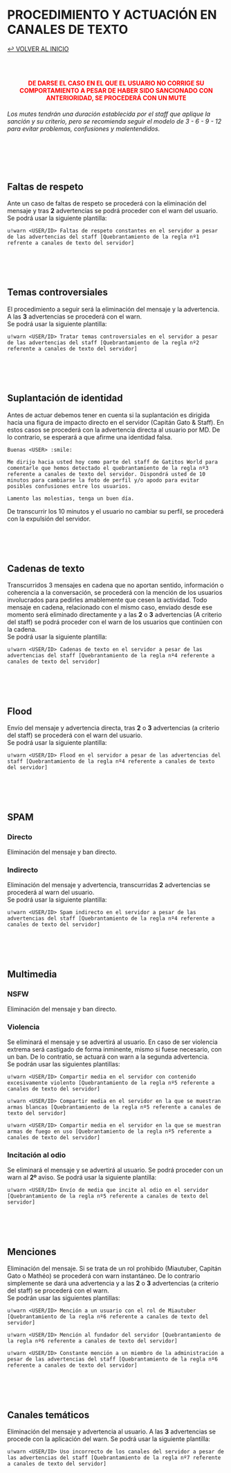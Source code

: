 # PROCEDIMIENTO Y ACTUACIÓN EN CANALES DE TEXTO

[↩️ VOLVER AL INICIO](https://gacarbla.github.io/GW)

<br>
<br>

<p style="color:#ff0000;font-weight:bold;text-align:center;">DE DARSE EL CASO EN EL QUE EL USUARIO NO CORRIGE SU COMPORTAMIENTO A PESAR DE HABER SIDO SANCIONADO CON ANTERIORIDAD, SE PROCEDERÁ CON UN MUTE</p>

###### Los mutes tendrán una duración establecida por el staff que aplique la sanción y su criterio, pero se recomienda seguir el modelo de 3 - 6 - 9 - 12 para evitar problemas, confusiones y malentendidos.
<br>
<br>
<br>

## Faltas de respeto
Ante un caso de faltas de respeto se procederá con la eliminación del mensaje y tras **2** advertencias se podrá proceder con el warn del usuario.
<br>Se podrá usar la siguiente plantilla:
```
u!warn <USER/ID> Faltas de respeto constantes en el servidor a pesar de las advertencias del staff [Quebrantamiento de la regla nº1 refrente a canales de texto del servidor]
```

<br>
<br>
<br>

## Temas controversiales
El procedimiento a seguir será la eliminación del mensaje y la advertencia. A las **3** advertencias se procederá con el warn.<br>
Se podrá usar la siguiente plantilla:
```
u!warn <USER/ID> Tratar temas controversiales en el servidor a pesar de las advertencias del staff [Quebrantamiento de la regla nº2 referente a canales de texto del servidor]
```

<br>
<br>
<br>

## Suplantación de identidad
Antes de actuar debemos tener en cuenta si la suplantación es dirigida hacia una figura de impacto directo en el servidor (Capitán Gato & Staff). En estos casos se procederá con la advertencia directa al usuario por MD. De lo contrario, se esperará a que afirme una identidad falsa.
```
Buenas <USER> :smile:

Me dirijo hacia usted hoy como parte del staff de Gatitos World para comentarle que hemos detectado el quebrantamiento de la regla nº3 referente a canales de texto del servidor. Dispondrá usted de 10 minutos para cambiarse la foto de perfil y/o apodo para evitar posibles confusiones entre los usuarios.

Lamento las molestias, tenga un buen día.
```
De transcurrir los 10 minutos y el usuario no cambiar su perfil, se procederá con la expulsión del servidor.

<br>
<br>
<br>

## Cadenas de texto
Transcurridos 3 mensajes en cadena que no aportan sentido, información o coherencia a la conversación, se procederá con la mención de los usuarios involucrados para pedirles amablemente que cesen la actividad. Todo mensaje en cadena, relacionado con el mismo caso, enviado desde ese momento será eliminado directamente y a las **2** o **3** advertencias (A criterio del staff) se podrá proceder con el warn de los usuarios que continúen con la cadena.<br>
Se podrá usar la siguiente plantilla:
```
u!warn <USER/ID> Cadenas de texto en el servidor a pesar de las advertencias del staff [Quebrantamiento de la regla nº4 referente a canales de texto del servidor]
```

<br>
<br>
<br>

## Flood
Envío del mensaje y advertencia directa, tras **2** o **3** advertencias (a criterio del staff) se procederá con el warn del usuario.<br>
Se podrá usar la siguiente plantilla:
```
u!warn <USER/ID> Flood en el servidor a pesar de las advertencias del staff [Quebrantamiento de la regla nº4 referente a canales de texto del servidor]
```

<br>
<br>
<br>

## SPAM
### Directo
Eliminación del mensaje y ban directo.
### Indirecto
Eliminación del mensaje y advertencia, transcurridas **2** advertencias se procederá al warn del usuario.<br>
Se podrá usar la siguiente plantilla:
```
u!warn <USER/ID> Spam indirecto en el servidor a pesar de las advertencias del staff [Quebrantamiento de la regla nº4 referente a canales de texto del servidor]
```

<br>
<br>
<br>

## Multimedia
### NSFW
Eliminación del mensaje y ban directo.
### Violencia
Se eliminará el mensaje y se advertirá al usuario. En caso de ser violencia extrema será castigado de forma inminente, mismo si fuese necesario, con un ban. De lo contratio, se actuará con warn a la segunda advertencia.<br>
Se podrán usar las siguientes plantillas:
```
u!warn <USER/ID> Compartir media en el servidor con contenido excesivamente violento [Quebrantamiento de la regla nº5 referente a canales de texto del servidor]
```
```
u!warn <USER/ID> Compartir media en el servidor en la que se muestran armas blancas [Quebrantamiento de la regla nº5 referente a canales de texto del servidor]
```
```
u!warn <USER/ID> Compartir media en el servidor en la que se muestran armas de fuego en uso [Quebrantamiento de la regla nº5 referente a canales de texto del servidor]
```

### Incitación al odio
Se eliminará el mensaje y se advertirá al usuario. Se podrá proceder con un warn al **2º** aviso.
Se podrá usar la siguiente plantilla:
```
u!warn <USER/ID> Envío de media que incite al odio en el servidor [Quebrantamiento de la regla nº5 referente a canales de texto del servidor]
```

<br>
<br>
<br>

## Menciones
Eliminación del mensaje. Si se trata de un rol prohibido (Miautuber, Capitán Gato o Mathéo) se procederá con warn instantáneo. De lo contrario simplemente se dará una advertencia y a las **2** o **3** advertencias (a criterio del staff) se procederá con el warn. <br>
Se podrán usar las siguientes plantillas:
```
u!warn <USER/ID> Mención a un usuario con el rol de Miautuber [Quebrantamiento de la regla nº6 referente a canales de texto del servidor]
```
```
u!warn <USER/ID> Mención al fundador del servidor [Quebrantamiento de la regla nº6 referente a canales de texto del servidor]
```
```
u!warn <USER/ID> Constante mención a un miembro de la administración a pesar de las advertencias del staff [Quebrantamiento de la regla nº6 referente a canales de texto del servidor]
```

<br>
<br>
<br>

## Canales temáticos
Eliminación del mensaje y advertencia al usuario. A las **3** advertencias se procede con la aplicación del warn.
Se podrá usar la siguiente plantilla:
```
u!warn <USER/ID> Uso incorrecto de los canales del servidor a pesar de las advertencias del staff [Quebrantamiento de la regla nº7 referente a canales de texto del servidor]
```